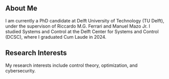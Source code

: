## About Me

I am currently a PhD candidate at Delft University of Technology (TU Delft), under the supervison of Riccardo M.G. Ferrari and Manuel Mazo Jr. I studied Systems and Control at the Delft Center for Systems and Control (DCSC), where I graduated Cum Laude in 2024.

## Research Interests

My research interests include control theory, optimization, and cybersecurity.